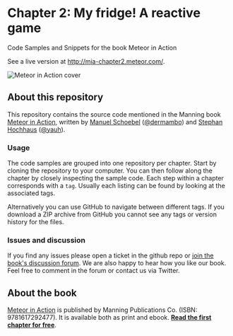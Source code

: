 Chapter 2: My fridge! A reactive game
=====================================

Code Samples and Snippets for the book Meteor in Action

See a live version at <http://mia-chapter2.meteor.com/>.

![Meteor in Action
cover](http://www.manning.com/hochhaus/hochhaus_cover150.jpg)

About this repository
---------------------

This repository contains the source code mentioned in the Manning book
[Meteor in Action](http://www.meteorinaction.com), written by [Manuel
Schoebel](http://www.manuel-schoebel.com)
([@dermambo](https://twitter.com/dermambo)) and [Stephan
Hochhaus](http://yauh.de) ([@yauh](https://twitter.com/yauh)).

### Usage

The code samples are grouped into one repository per chapter. Start by
cloning the repository to your computer. You can then follow along the
chapter by closely inspecting the sample code. Each step within a
chapter corresponds with a `tag`. Usually each listing can be found by
looking at the associated tags.

Alternatively you can use GitHub to navigate between different tags. If
you download a ZIP archive from GitHub you cannot see any tags or
version history for the files.

### Issues and discussion

If you find any issues please open a ticket in the github repo or [join
the book's discussion
forum](https://forums.manning.com/forums/meteor-in-action). We are also
happy to hear how you like our book. Feel free to comment in the forum
or contact us via Twitter.

About the book
--------------

[Meteor in Action](http://www.manning.com/hochhaus/) is published by
Manning Publications Co. (ISBN: 9781617292477). It is available both as
print and ebook. **[Read the first chapter for
free](http://www.manning.com/hochhaus/)**.
